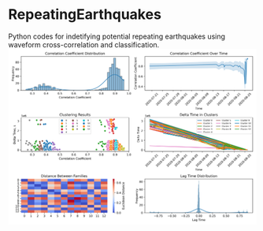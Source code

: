 # RepeatingEarthquakes
Python codes for indetifying potential repeating earthquakes using waveform cross-correlation and classification. 
![Visual example after running the reps_classification.py function](https://github.com/echavess/RepeatingEarthquakes/blob/main/Event_classification_(2%2C%208)_VICA.png)

